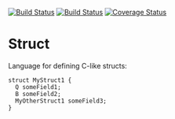[![Build Status](https://travis-ci.org/EmbeddedMontiArc/Struct.svg?branch=master)](https://travis-ci.org/EmbeddedMontiArc/Struct)
[![Build Status](https://circleci.com/gh/EmbeddedMontiArc/Struct/tree/master.svg?style=shield&circle-token=:circle-token)](https://circleci.com/gh/EmbeddedMontiArc/Struct/tree/master)
[![Coverage Status](https://coveralls.io/repos/github/EmbeddedMontiArc/Struct/badge.svg?branch=master)](https://coveralls.io/github/EmbeddedMontiArc/Struct?branch=master)

# Struct
Language for defining C-like structs:
```
struct MyStruct1 {
  Q someField1;
  B someField2;
  MyOtherStruct1 someField3;
}
```
